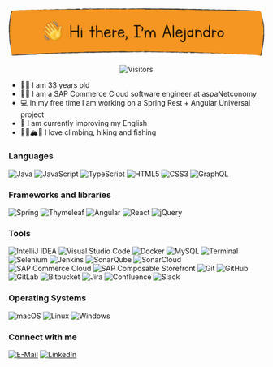[![Hi there, I'm Alejandro](images/hello-banner.png)][repositories]

<p align="center">
    <img src="https://vbr.wocr.tk/badge?page_id=amtinez&color=orange&style=flat-square&logo=Github" alt="Visitors"/>
</p>

- 🙋‍♂ I am 33 years old
- 👨‍💻 I am a SAP Commerce Cloud software engineer at aspaNetconomy
- 💻 In my free time I am working on a Spring Rest + Angular Universal project
- 🔭 I am currently improving my English
- 🧗‍♂🏔🎣 I love climbing, hiking and fishing

### Languages

<p>
    <img src="https://img.shields.io/badge/Java-e76f00?logo=Java&style=flat-square" alt="Java"/>
    <img src="https://img.shields.io/badge/JavaScript-f7df1e?logo=JavaScript&logoColor=black&style=flat-square" alt="JavaScript"/>
    <img src="https://img.shields.io/badge/TypeScript-3178C6?logo=TypeScript&logoColor=white&style=flat-square" alt="TypeScript"/>
    <img src="https://img.shields.io/badge/HTML5-e44d26?logo=HTML5&logoColor=white&style=flat-square" alt="HTML5"/>
    <img src="https://img.shields.io/badge/CSS3-264de4?logo=CSS3&logoColor=white&style=flat-square" alt="CSS3"/>
    <img src="https://img.shields.io/badge/GraphQL-E10098?logo=GraphQL&logoColor=white&style=flat-square" alt="GraphQL"/>
</p>

### Frameworks and libraries

<p>
    <img src="https://img.shields.io/badge/Spring-6db33f?logo=Spring&logoColor=white&style=flat-square" alt="Spring"/>
    <img src="https://img.shields.io/badge/Thymeleaf-005F0F?logo=Thymeleaf&logoColor=white&style=flat-square" alt="Thymeleaf"/>
    <img src="https://img.shields.io/badge/Angular-e23237?logo=Angular&style=flat-square" alt="Angular"/>
    <img src="https://img.shields.io/badge/React-61DAFB?logo=React&logoColor=black&style=flat-square" alt="React"/>
    <img src="https://img.shields.io/badge/jQuery-21609b?logo=jQuery&style=flat-square" alt="jQuery"/>
</p>

### Tools

<p>
    <img src="https://img.shields.io/badge/IntelliJ%20Idea-ff69b4?logo=IntelliJ%20IDEA&style=flat-square" alt="IntelliJ IDEA"/>
    <img src="https://img.shields.io/badge/Visual%20Studio%20Code-33a5f1?logo=Visual%20Studio%20Code&style=flat-square" alt="Visual Studio Code"/>
    <img src="https://img.shields.io/badge/Docker-2496ED?logo=Docker&logoColor=white&style=flat-square" alt="Docker"/>
    <img src="https://img.shields.io/badge/MySQL-f29111?logo=MySQL&logoColor=white&style=flat-square" alt="MySQL"/>
    <img src="https://img.shields.io/badge/Terminal-black?logo=iTerm2&logoColor=white&style=flat-square" alt="Terminal"/>
    <img src="https://img.shields.io/badge/Selenium-43B02A?logo=Selenium&logoColor=white&style=flat-square" alt="Selenium"/>
    <img src="https://img.shields.io/badge/Jenkins-D24939?logo=Jenkins&logoColor=white&style=flat-square" alt="Jenkins"/>
    <img src="https://img.shields.io/badge/SonarQube-4E9BCD?logo=SonarQube&logoColor=white&style=flat-square" alt="SonarQube"/>
    <img src="https://img.shields.io/badge/SonarCloud-F3702A?logo=SonarCloud&logoColor=white&style=flat-square" alt="SonarCloud"/>
    <img src="https://img.shields.io/badge/SAP%20Commerce%20Cloud-0FAAFF?logo=SAP&logoColor=white&style=flat-square" alt="SAP Commerce Cloud"/>
    <img src="https://img.shields.io/badge/SAP%20Upscale%20Commerce-0FAAFF?logo=SAP&logoColor=white&style=flat-square" alt="SAP Composable Storefront"/>
    <img src="https://img.shields.io/badge/Git-de4c36?logo=Git&logoColor=white&style=flat-square" alt="Git"/>
    <img src="https://img.shields.io/badge/GitHub-black?logo=GitHub&logoColor=white&style=flat-square" alt="GitHub"/>
    <img src="https://img.shields.io/badge/GitLab-FCA121?logo=GitLab&logoColor=white&style=flat-square" alt="GitLab"/>
    <img src="https://img.shields.io/badge/Bitbucket-0052CC?logo=Bitbucket&logoColor=white&style=flat-square" alt="Bitbucket"/>
    <img src="https://img.shields.io/badge/Jira-0052CC?logo=Jira&logoColor=white&style=flat-square" alt="Jira"/>
    <img src="https://img.shields.io/badge/Confluence-172B4D?logo=Confluence&logoColor=white&style=flat-square" alt="Confluence"/>
    <img src="https://img.shields.io/badge/Slack-4A154B?logo=Slack&logoColor=white&style=flat-square" alt="Slack"/>
</p>

### Operating Systems

<p>
    <img src="https://img.shields.io/badge/macOS-black?logo=Apple&style=flat-square" alt="macOS"/>
    <img src="https://img.shields.io/badge/Linux-FCC624?logo=Linux&logoColor=black&style=flat-square" alt="Linux"/>
    <img src="https://img.shields.io/badge/Windows-0078D6?logo=Windows&logoColor=white&style=flat-square" alt="Windows"/>
</p>

### Connect with me

[<img src="https://img.shields.io/static/v1?label&color=EA4335&message=E-Mail&logo=Gmail&logoColor=white&style=for-the-badge" alt="E-Mail">][email]
[<img src="https://img.shields.io/badge/LinkedIn-0A66C2?logo=LinkedIn&logoColor=white&style=for-the-badge" alt="LinkedIn">][linkedin]

<!-- WEBSITE LINKS -->

[linkedin]: https://www.linkedin.com/in/amartinezcerro/

[email]: mailto:amartinezcerro90@gmail.com

[repositories]: https://github.com/amtinez?tab=repositories

